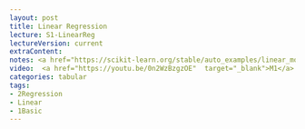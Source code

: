 ```yaml
---
layout: post
title: Linear Regression
lecture: S1-LinearReg
lectureVersion: current
extraContent:
notes: <a href="https://scikit-learn.org/stable/auto_examples/linear_model/plot_ols.html">linear regression coderun</a> + <a href="https://www.kaggle.com/nitishabharathi/the-story-of-covid-19-in-india-eda-and-prediction">regression on COVID19</a>  
video:  <a href="https://youtu.be/0n2WzBzgzOE"  target="_blank">M1</a> / <a href="https://youtu.be/dArbWu7pfYc"  target="_blank">M2</a> / <a href="https://youtu.be/m1xIIvLu3Tw"  target="_blank">M3</a> / <a href="https://youtu.be/4wXFrsM-Zbw"  target="_blank">M4</a> 
categories: tabular
tags:
- 2Regression
- Linear
- 1Basic
---
```

